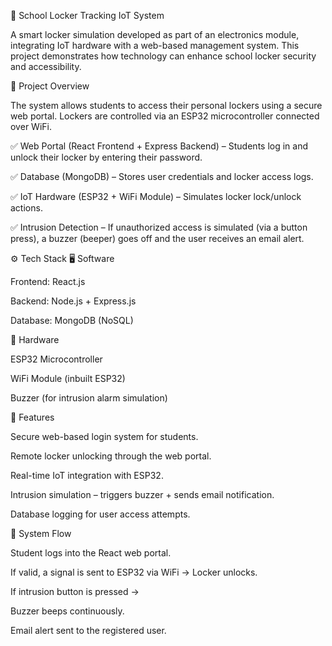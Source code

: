 🔐 School Locker Tracking IoT System

A smart locker simulation developed as part of an electronics module, integrating IoT hardware with a web-based management system. This project demonstrates how technology can enhance school locker security and accessibility.

📌 Project Overview

The system allows students to access their personal lockers using a secure web portal. Lockers are controlled via an ESP32 microcontroller connected over WiFi.

✅ Web Portal (React Frontend + Express Backend) – Students log in and unlock their locker by entering their password.

✅ Database (MongoDB) – Stores user credentials and locker access logs.

✅ IoT Hardware (ESP32 + WiFi Module) – Simulates locker lock/unlock actions.

✅ Intrusion Detection – If unauthorized access is simulated (via a button press), a buzzer (beeper) goes off and the user receives an email alert.

⚙️ Tech Stack
🖥️ Software

Frontend: React.js

Backend: Node.js + Express.js

Database: MongoDB (NoSQL)


🔌 Hardware

ESP32 Microcontroller

WiFi Module (inbuilt ESP32)

Buzzer (for intrusion alarm simulation)


🚀 Features

Secure web-based login system for students.

Remote locker unlocking through the web portal.

Real-time IoT integration with ESP32.

Intrusion simulation – triggers buzzer + sends email notification.

Database logging for user access attempts.

📸 System Flow

Student logs into the React web portal.

If valid, a signal is sent to ESP32 via WiFi → Locker unlocks.

If intrusion button is pressed →

Buzzer beeps continuously.

Email alert sent to the registered user.
